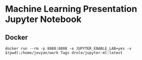 # Machine Learning Presentation Jupyter Notebook

## Docker 
```
docker run --rm -p 8888:8888 -e JUPYTER_ENABLE_LAB=yes -v $(pwd):/home/jovyan/work Tags	drole/jupyter-ml:latest
```